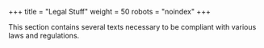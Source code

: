 +++
title = "Legal Stuff"
weight = 50
robots = "noindex"
+++

This section contains several texts necessary to be compliant with various laws and regulations.
